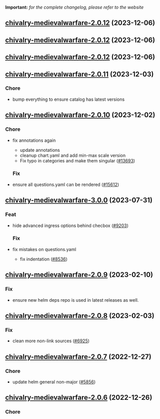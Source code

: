 **Important:**
*for the complete changelog, please refer to the website*




## [chivalry-medievalwarfare-2.0.12](https://github.com/truecharts/charts/compare/chivalry-medievalwarfare-2.0.11...chivalry-medievalwarfare-2.0.12) (2023-12-06)




## [chivalry-medievalwarfare-2.0.12](https://github.com/truecharts/charts/compare/chivalry-medievalwarfare-2.0.11...chivalry-medievalwarfare-2.0.12) (2023-12-06)




## [chivalry-medievalwarfare-2.0.12](https://github.com/truecharts/charts/compare/chivalry-medievalwarfare-2.0.11...chivalry-medievalwarfare-2.0.12) (2023-12-06)




## [chivalry-medievalwarfare-2.0.11](https://github.com/truecharts/charts/compare/chivalry-medievalwarfare-2.0.10...chivalry-medievalwarfare-2.0.11) (2023-12-03)

### Chore

- bump everything to ensure catalog has latest versions
  
  


## [chivalry-medievalwarfare-2.0.10](https://github.com/truecharts/charts/compare/chivalry-medievalwarfare-3.0.0...chivalry-medievalwarfare-2.0.10) (2023-12-02)

### Chore

- fix annotations again
  - update annotations
  - cleanup chart.yaml and add min-max scale version
  - Fix typo in categories and make them singular ([#13693](https://github.com/truecharts/charts/issues/13693))
  
  ### Fix

- ensure all questions.yaml can be rendered ([#15612](https://github.com/truecharts/charts/issues/15612))
  
  











## [chivalry-medievalwarfare-3.0.0](https://github.com/truecharts/charts/compare/chivalry-medievalwarfare-2.0.9...chivalry-medievalwarfare-3.0.0) (2023-07-31)

### Feat

- hide advanced ingress options behind checbox ([#9203](https://github.com/truecharts/charts/issues/9203))
  
  ### Fix

- fix mistakes on questions.yaml
  - fix indentation ([#8536](https://github.com/truecharts/charts/issues/8536))
  
  


## [chivalry-medievalwarfare-2.0.9](https://github.com/truecharts/charts/compare/chivalry-medievalwarfare-2.0.8...chivalry-medievalwarfare-2.0.9) (2023-02-10)

### Fix

- ensure new helm deps repo is used in latest releases as well.
  
  


## [chivalry-medievalwarfare-2.0.8](https://github.com/truecharts/charts/compare/chivalry-medievalwarfare-2.0.7...chivalry-medievalwarfare-2.0.8) (2023-02-03)

### Fix

-  clean more non-link sources ([#6925](https://github.com/truecharts/charts/issues/6925))
  
  


## [chivalry-medievalwarfare-2.0.7](https://github.com/truecharts/charts/compare/chivalry-medievalwarfare-2.0.6...chivalry-medievalwarfare-2.0.7) (2022-12-27)

### Chore

- update helm general non-major ([#5856](https://github.com/truecharts/charts/issues/5856))
  
  


## [chivalry-medievalwarfare-2.0.6](https://github.com/truecharts/charts/compare/chivalry-medievalwarfare-2.0.5...chivalry-medievalwarfare-2.0.6) (2022-12-26)

### Chore
